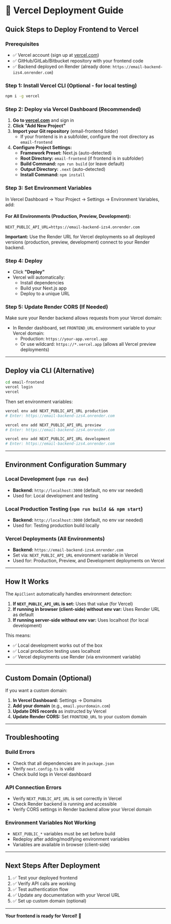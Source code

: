 # 🚀 Vercel Deployment Guide

## Quick Steps to Deploy Frontend to Vercel

### Prerequisites
- ✅ Vercel account (sign up at [vercel.com](https://vercel.com))
- ✅ GitHub/GitLab/Bitbucket repository with your frontend code
- ✅ Backend deployed on Render (already done: `https://email-backend-izs4.onrender.com`)

### Step 1: Install Vercel CLI (Optional - for local testing)
```bash
npm i -g vercel
```

### Step 2: Deploy via Vercel Dashboard (Recommended)

1. **Go to [vercel.com](https://vercel.com)** and sign in
2. **Click "Add New Project"**
3. **Import your Git repository** (email-frontend folder)
   - If your frontend is in a subfolder, configure the root directory as `email-frontend`
4. **Configure Project Settings:**
   - **Framework Preset:** Next.js (auto-detected)
   - **Root Directory:** `email-frontend` (if frontend is in subfolder)
   - **Build Command:** `npm run build` (or leave default)
   - **Output Directory:** `.next` (auto-detected)
   - **Install Command:** `npm install`

### Step 3: Set Environment Variables

In Vercel Dashboard → Your Project → Settings → Environment Variables, add:

#### For All Environments (Production, Preview, Development):
```
NEXT_PUBLIC_API_URL=https://email-backend-izs4.onrender.com
```

**Important:** Use the Render URL for Vercel deployments so all deployed versions (production, preview, development) connect to your Render backend.

### Step 4: Deploy

- Click **"Deploy"**
- Vercel will automatically:
  - Install dependencies
  - Build your Next.js app
  - Deploy to a unique URL

### Step 5: Update Render CORS (If Needed)

Make sure your Render backend allows requests from your Vercel domain:
- In Render dashboard, set `FRONTEND_URL` environment variable to your Vercel domain:
  - Production: `https://your-app.vercel.app`
  - Or use wildcard: `https://*.vercel.app` (allows all Vercel preview deployments)

---

## Deploy via CLI (Alternative)

```bash
cd email-frontend
vercel login
vercel
```

Then set environment variables:
```bash
vercel env add NEXT_PUBLIC_API_URL production
# Enter: https://email-backend-izs4.onrender.com

vercel env add NEXT_PUBLIC_API_URL preview
# Enter: https://email-backend-izs4.onrender.com

vercel env add NEXT_PUBLIC_API_URL development
# Enter: https://email-backend-izs4.onrender.com
```

---

## Environment Configuration Summary

### Local Development (`npm run dev`)
- **Backend:** `http://localhost:3000` (default, no env var needed)
- Used for: Local development and testing

### Local Production Testing (`npm run build && npm start`)
- **Backend:** `http://localhost:3000` (default, no env var needed)
- Used for: Testing production build locally

### Vercel Deployments (All Environments)
- **Backend:** `https://email-backend-izs4.onrender.com`
- Set via: `NEXT_PUBLIC_API_URL` environment variable in Vercel
- Used for: Production, Preview, and Development deployments on Vercel

---

## How It Works

The `ApiClient` automatically handles environment detection:

1. **If `NEXT_PUBLIC_API_URL` is set:** Uses that value (for Vercel)
2. **If running in browser (client-side) without env var:** Uses Render URL as default
3. **If running server-side without env var:** Uses localhost (for local development)

This means:
- ✅ Local development works out of the box
- ✅ Local production testing uses localhost
- ✅ Vercel deployments use Render (via environment variable)

---

## Custom Domain (Optional)

If you want a custom domain:

1. **In Vercel Dashboard:** Settings → Domains
2. **Add your domain** (e.g., `email.yourdomain.com`)
3. **Update DNS records** as instructed by Vercel
4. **Update Render CORS:** Set `FRONTEND_URL` to your custom domain

---

## Troubleshooting

### Build Errors
- Check that all dependencies are in `package.json`
- Verify `next.config.ts` is valid
- Check build logs in Vercel dashboard

### API Connection Errors
- Verify `NEXT_PUBLIC_API_URL` is set correctly in Vercel
- Check Render backend is running and accessible
- Verify CORS settings in Render backend allow your Vercel domain

### Environment Variables Not Working
- `NEXT_PUBLIC_*` variables must be set before build
- Redeploy after adding/modifying environment variables
- Variables are available in browser (client-side)

---

## Next Steps After Deployment

1. ✅ Test your deployed frontend
2. ✅ Verify API calls are working
3. ✅ Test authentication flow
4. ✅ Update any documentation with your Vercel URL
5. ✅ Set up custom domain (optional)

---

**Your frontend is ready for Vercel! 🎉**

